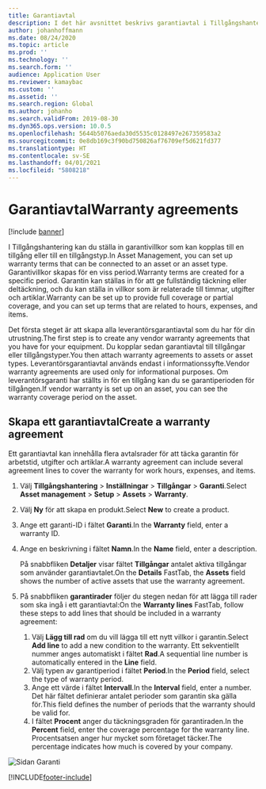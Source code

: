 ```yaml
---
title: Garantiavtal
description: I det här avsnittet beskrivs garantiavtal i Tillgångshantering.
author: johanhoffmann
ms.date: 08/24/2020
ms.topic: article
ms.prod: ''
ms.technology: ''
ms.search.form: ''
audience: Application User
ms.reviewer: kamaybac
ms.custom: ''
ms.assetid: ''
ms.search.region: Global
ms.author: johanho
ms.search.validFrom: 2019-08-30
ms.dyn365.ops.version: 10.0.5
ms.openlocfilehash: 5644b5076aeda30d5535c0128497e267359583a2
ms.sourcegitcommit: 0e8db169c3f90bd750826af76709ef5d621fd377
ms.translationtype: HT
ms.contentlocale: sv-SE
ms.lasthandoff: 04/01/2021
ms.locfileid: "5808218"
---
```

# <a name="warranty-agreements"></a><span data-ttu-id="ff267-103">Garantiavtal</span><span class="sxs-lookup"><span data-stu-id="ff267-103">Warranty agreements</span></span>

[!include [banner](../../includes/banner.md)]

 


<span data-ttu-id="ff267-104">I Tillgångshantering kan du ställa in garantivillkor som kan kopplas till en tillgång eller till en tillgångstyp.</span><span class="sxs-lookup"><span data-stu-id="ff267-104">In Asset Management, you can set up warranty terms that can be connected to an asset or an asset type.</span></span> <span data-ttu-id="ff267-105">Garantivillkor skapas för en viss period.</span><span class="sxs-lookup"><span data-stu-id="ff267-105">Warranty terms are created for a specific period.</span></span> <span data-ttu-id="ff267-106">Garantin kan ställas in för att ge fullständig täckning eller deltäckning, och du kan ställa in villkor som är relaterade till timmar, utgifter och artiklar.</span><span class="sxs-lookup"><span data-stu-id="ff267-106">Warranty can be set up to provide full coverage or partial coverage, and you can set up terms that are related to hours, expenses, and items.</span></span>

<span data-ttu-id="ff267-107">Det första steget är att skapa alla leverantörsgarantiavtal som du har för din utrustning.</span><span class="sxs-lookup"><span data-stu-id="ff267-107">The first step is to create any vendor warranty agreements that you have for your equipment.</span></span> <span data-ttu-id="ff267-108">Du kopplar sedan garantiavtal till tillgångar eller tillgångstyper.</span><span class="sxs-lookup"><span data-stu-id="ff267-108">You then attach warranty agreements to assets or asset types.</span></span> <span data-ttu-id="ff267-109">Leverantörsgarantiavtal används endast i informationssyfte.</span><span class="sxs-lookup"><span data-stu-id="ff267-109">Vendor warranty agreements are used only for informational purposes.</span></span> <span data-ttu-id="ff267-110">Om leverantörsgaranti har ställts in för en tillgång kan du se garantiperioden för tillgången.</span><span class="sxs-lookup"><span data-stu-id="ff267-110">If vendor warranty is set up on an asset, you can see the warranty coverage period on the asset.</span></span>

## <a name="create-a-warranty-agreement"></a><span data-ttu-id="ff267-111">Skapa ett garantiavtal</span><span class="sxs-lookup"><span data-stu-id="ff267-111">Create a warranty agreement</span></span>

<span data-ttu-id="ff267-112">Ett garantiavtal kan innehålla flera avtalsrader för att täcka garantin för arbetstid, utgifter och artiklar.</span><span class="sxs-lookup"><span data-stu-id="ff267-112">A warranty agreement can include several agreement lines to cover the warranty for work hours, expenses, and items.</span></span>

1. <span data-ttu-id="ff267-113">Välj **Tillgångshantering** \> **Inställningar** \> **Tillgångar** \> **Garanti**.</span><span class="sxs-lookup"><span data-stu-id="ff267-113">Select **Asset management** \> **Setup** \> **Assets** \> **Warranty**.</span></span>
2. <span data-ttu-id="ff267-114">Välj **Ny** för att skapa en produkt.</span><span class="sxs-lookup"><span data-stu-id="ff267-114">Select **New** to create a product.</span></span>
3. <span data-ttu-id="ff267-115">Ange ett garanti-ID i fältet **Garanti**.</span><span class="sxs-lookup"><span data-stu-id="ff267-115">In the **Warranty** field, enter a warranty ID.</span></span> 
4. <span data-ttu-id="ff267-116">Ange en beskrivning i fältet **Namn**.</span><span class="sxs-lookup"><span data-stu-id="ff267-116">In the **Name** field, enter a description.</span></span>

    <span data-ttu-id="ff267-117">På snabbfliken **Detaljer** visar fältet **Tillgångar** antalet aktiva tillgångar som använder garantiavtalet.</span><span class="sxs-lookup"><span data-stu-id="ff267-117">On the **Details** FastTab, the **Assets** field shows the number of active assets that use the warranty agreement.</span></span>

5. <span data-ttu-id="ff267-118">På snabbfliken **garantirader** följer du stegen nedan för att lägga till rader som ska ingå i ett garantiavtal:</span><span class="sxs-lookup"><span data-stu-id="ff267-118">On the **Warranty lines** FastTab, follow these steps to add lines that should be included in a warranty agreement:</span></span>

    1. <span data-ttu-id="ff267-119">Välj **Lägg till rad** om du vill lägga till ett nytt villkor i garantin.</span><span class="sxs-lookup"><span data-stu-id="ff267-119">Select **Add line** to add a new condition to the warranty.</span></span> <span data-ttu-id="ff267-120">Ett sekventiellt nummer anges automatiskt i fältet **Rad**.</span><span class="sxs-lookup"><span data-stu-id="ff267-120">A sequential line number is automatically entered in the **Line** field.</span></span>
    2. <span data-ttu-id="ff267-121">Välj typen av garantiperiod i fältet **Period**.</span><span class="sxs-lookup"><span data-stu-id="ff267-121">In the **Period** field, select the type of warranty period.</span></span>
    3. <span data-ttu-id="ff267-122">Ange ett värde i fältet **Intervall**.</span><span class="sxs-lookup"><span data-stu-id="ff267-122">In the **Interval** field, enter a number.</span></span> <span data-ttu-id="ff267-123">Det här fältet definierar antalet perioder som garantin ska gälla för.</span><span class="sxs-lookup"><span data-stu-id="ff267-123">This field defines the number of periods that the warranty should be valid for.</span></span>
    4. <span data-ttu-id="ff267-124">I fältet **Procent** anger du täckningsgraden för garantiraden.</span><span class="sxs-lookup"><span data-stu-id="ff267-124">In the **Percent** field, enter the coverage percentage for the warranty line.</span></span> <span data-ttu-id="ff267-125">Procentsatsen anger hur mycket som företaget täcker.</span><span class="sxs-lookup"><span data-stu-id="ff267-125">The percentage indicates how much is covered by your company.</span></span>

![Sidan Garanti](media/01-warranty.png)


[!INCLUDE[footer-include](../../../includes/footer-banner.md)]